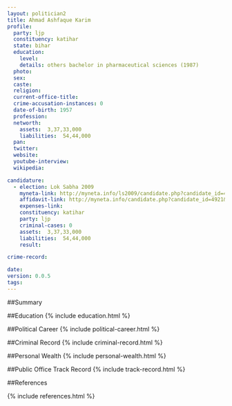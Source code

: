 ```yaml
---
layout: politician2
title: Ahmad Ashfaque Karim
profile: 
  party: ljp
  constituency: katihar
  state: bihar
  education: 
    level: 
    details: others bachelor in pharmaceutical sciences (1987)
  photo: 
  sex: 
  caste: 
  religion: 
  current-office-title: 
  crime-accusation-instances: 0
  date-of-birth: 1957
  profession: 
  networth: 
    assets:  3,37,33,000
    liabilities:  54,44,000
  pan: 
  twitter: 
  website: 
  youtube-interview: 
  wikipedia: 

candidature: 
  - election: Lok Sabha 2009
    myneta-link: http://myneta.info/ls2009/candidate.php?candidate_id=4921
    affidavit-link: http://myneta.info/candidate.php?candidate_id=4921&scan=original
    expenses-link: 
    constituency: katihar 
    party: ljp
    criminal-cases: 0
    assets:  3,37,33,000
    liabilities:  54,44,000
    result:  

crime-record: 

date: 
version: 0.0.5
tags: 
---
```

##Summary


##Education
{% include education.html %}


##Political Career
{% include political-career.html %}


##Criminal Record
{% include criminal-record.html %}


##Personal Wealth
{% include personal-wealth.html %}


##Public Office Track Record
{% include track-record.html %}


##References


{% include references.html %}